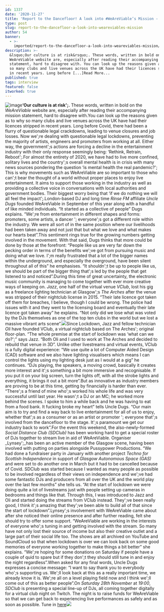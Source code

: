 ```yaml
---
id: 1337
date: '2020-11-27'
title: 'Report to the Dancefloor! A look into #WeAreViable’s Mission - Loose Lips'
type: post
slug: report-to-the-dancefloor-a-look-into-weareviables-mission
author: 54
banner:
  - >-
    imported/report-to-the-dancefloor-a-look-into-weareviables-mission/image1337.jpeg
description: >-
  &lsquo;Our culture is at risk&rsquo;. These words, written in bold on the
  WeAreViable website are, especially after reading their accompanying mission
  statement, hard to disagree with. You can look up the reasons given as to why
  so many clubs and live venues across the UK have had their licences stripped
  in recent years. Long before [...]Read More...
published: true
tags: interview
featured: false
itworked: true
---
```

![image](../imported/report-to-the-dancefloor-a-look-into-weareviables-mission/image1337.jpeg)**‘Our culture is at risk';.** These words, written in bold on the _WeAreViable_ website are, especially after reading their accompanying mission statement, hard to disagree with.You can look up the reasons given as to why so many clubs and live venues across the UK have had their licences stripped in recent years. Long before Covid, there had been a flurry of questionable legal crackdowns, leading to venue closures and job losses. Now we';re dealing with questionable legal lockdowns, preventing the majority of artists, engineers and promoters from working at all. Either way, the government';s actions are forcing a decline in the entertainment industry with their only response seemingly being: ‘Rethink, Retrain, Reboot';.For almost the entirety of 2020, we have had to live more confined, solitary lives and the country';s overall mental health is in crisis with many news sources pondering the question ‘is mental health the real pandemic?'; This is why movements such as WeAreViable are so important to those who can';t bear the thought of a world without proper places to enjoy live entertainment. It aims to support those working in the industry as well as providing a collective voice in conversations with local authorities and government bodies. Their biggest worry being that ‘if we do nothing we will all feel the impact';.London-based DJ and long time _Rinse FM_ affiliate _Uncle Dugs_ founded WeAreViable in September of this year along with a handful of like minded individuals. “It started as a collective of people” Dugs explains. “We';re from entertainment in different shapes and forms: promoters, some artists, a dancer '; everyone';s got a different role within the industry. We were all sort of in the same position where our livelihoods had been taken away and not just that but what we love and what makes our hearts beat”.This sentiment rings true for the growing numbers getting involved in the movement. With that said, Dugs thinks that more could be done by those at the forefront: “People like us are very far down the pecking order in terms of the benefits we';ve got from pursuing music and doing what we love. I';m really frustrated that a lot of the bigger names within the underground, and especially the overground, have been silent throughout all of this” he emphasises. “It shouldn';t be up to people like us, we should be part of the bigger thing that';s led by the people that get listened to and noticed”.During this time of great uncertainty, the electronic music community is managing to come together with ever more creative ways of keeping on. _Jazz_, one half of the virtual venue _VClub_, lost his gig as a freelance lighting technician at Glasgow';s _The Arches_ after the venue was stripped of their nightclub license in 2015. “Their late licence got taken off them for breaches, I believe, though I could be wrong. The police had issues with it and they went to the licensing board and eventually their late licence got taken away” he explains. “Not only did we lose what was voted by the DJs themselves as one of the top ten clubs in the world but we lost a massive vibrant arts scene”.![](/wp-content/uploads/live/img/wysiwyg/5fc12b4ee8e63.jpg)Since Lockdown, Jazz and fellow technician _Oli_ have founded VClub, a virtual nightclub based on The Arches'; original floor-plan. “The whole premise at the start of lockdown was ‘what can we do?';” says Jazz. “Both Oli and I used to work at The Arches and decided to rebuild that venue in 3D”. Unlike other livestreams and virtual events, VClub is a fully digital experience: “We use quite a lot of Computer Aided Design (CAD) software and we also have lighting visualisers which means I can control the lights using my lighting desk just as I would at a gig” he continues. “DJs playing, the speakers, a moving crowd, basically it creates more interest and it';s something a bit more immersive and recognisable. If you put it on your big screen, turn the lights off, with all the strobe lights and everything, it brings it out a bit more”.But as innovative as industry members are proving to be at this time, getting by financially is harder than ever. “There';s a friend of mine who';s worked his whole life and was very successful until last year. He wasn';t a DJ or an MC; he worked more behind the scenes. I spoke to him a while back and he was having to eat from a food bank. It fucking broke my heart” tells Uncle Dugs. “Our main aim is to try and find a way back to live entertainment for all of us to enjoy, whether that';s as a consumer or as an artist or promoter '; everyone that';s involved from the dancefloor to the stage. It';s paramount we get our industry back to work”.For the event this weekend, the also-newly-formed _Social Distance Club (SDClub)_ has been working hard to get a special roster of DJs together to stream live in aid of WeAreViable. Organiser _Lynsey';_has been an active member of the Glasgow scene, having been involved with putting on parties alongside Pussypower Productions. “We had done a fundraiser party in January with another project _Techno for Scottish Independence_ in support of _Glasgow Autonomous Space (GAS)_ and were set to do another one in March but it had to be cancelled because of Covid. SDClub was started because I wanted as many people as possible to be involved regardless of their views on independence and we';ve had some fantastic DJs and producers from all over the UK and the world play over the last few months” she tells us. “At the start of lockdown we were doing quite a lot of livestreams just with people setting up cameras in bedrooms and things like that. Through this, I was introduced to Jazz and Oli and started doing the streams from VClub instead. They';ve been really good, I think it';s amazing that they';ve been able to build all of that since the start of lockdown”.Lynsey';s involvement with WeAreViable came about after she noticed their online presence and after further reading, felt she should try to offer some support. “WeAreViable are working in the interests of everyone who';s tuning in and getting involved with the stream. So many have not only lost their source of income but also their creative outlet and a large part of their social life too. The shows are all archived on YouTube and SoundCloud so that when lockdown is over we can look back on some good memories of everyone working together to make things a bit better” she explains. “We';re hoping for some donations on Saturday if people have a couple of quid to spare but if they don';t they should still tune in and enjoy the night regardless”.When asked for any final words, Uncle Dugs expresses a concise message: “I want to say thank you to everybody who';s supporting us. We';ll look back at this as a really important time, we already know it is. We';re all on a level playing field now and I think we';ll come out of this as better people”.On _Saturday 28th November_ at _19:00_, _SDClub_ is presenting a special line-up of DJs, all coming together digitally for a virtual club night on Twitch. The night is to raise funds for WeAreViable so that we can get back to experiencing live performances as safely and as soon as possible. Tune in [here](http://www.twitch.tv/veeclub)![](/wp-content/uploads/live/img/wysiwyg/5fc12c122d577.jpg)